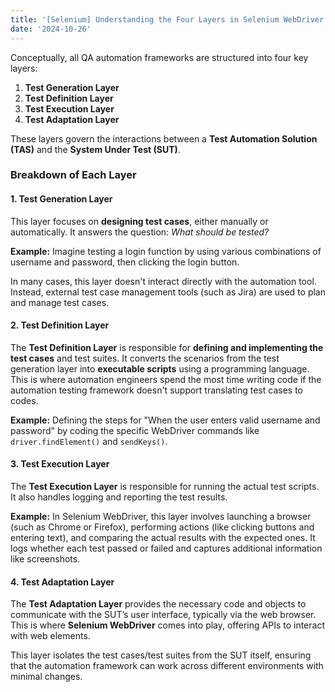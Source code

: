 ```yaml
---
title: '[Selenium] Understanding the Four Layers in Selenium WebDriver Framework'
date: '2024-10-26'
---
```


Conceptually, all QA automation frameworks are structured into four key layers:

1. **Test Generation Layer**
2. **Test Definition Layer**
3. **Test Execution Layer**
4. **Test Adaptation Layer**

These layers govern the interactions between a **Test Automation Solution (TAS)** and the **System Under Test (SUT)**.

### Breakdown of Each Layer

#### 1. Test Generation Layer
This layer focuses on **designing test cases**, either manually or automatically. It answers the question: *What should be tested?*

**Example:** Imagine testing a login function by using various combinations of username and password, then clicking the login button.

In many cases, this layer doesn't interact directly with the automation tool. Instead, external test case management tools (such as Jira) are used to plan and manage test cases.

#### 2. Test Definition Layer
The **Test Definition Layer** is responsible for **defining and implementing the test cases** and test suites. It converts the scenarios from the test generation layer into **executable scripts** using a programming language. This is where automation engineers spend the most time writing code if the automation testing framework doesn't support translating test cases to codes.

**Example:** Defining the steps for "When the user enters valid username and password" by coding the specific WebDriver commands like `driver.findElement()` and `sendKeys()`.

#### 3. Test Execution Layer
The **Test Execution Layer** is responsible for running the actual test scripts. It also handles logging and reporting the test results.

**Example:** In Selenium WebDriver, this layer involves launching a browser (such as Chrome or Firefox), performing actions (like clicking buttons and entering text), and comparing the actual results with the expected ones. It logs whether each test passed or failed and captures additional information like screenshots.

#### 4. Test Adaptation Layer
The **Test Adaptation Layer** provides the necessary code and objects to communicate with the SUT’s user interface, typically via the web browser. This is where **Selenium WebDriver** comes into play, offering APIs to interact with web elements.

This layer isolates the test cases/test suites from the SUT itself, ensuring that the automation framework can work across different environments with minimal changes.

